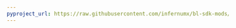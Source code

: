 ```yaml
---
pyproject_url: https://raw.githubusercontent.com/infernumx/bl-sdk-mods/refs/heads/main/cleaning_up_pandora_plus/pyproject.toml
---
```

